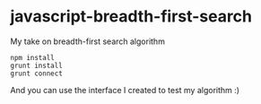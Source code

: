 javascript-breadth-first-search
===============================

My take on breadth-first search algorithm

```
npm install
grunt install
grunt connect
```

And you can use the interface I created to test my algorithm :)